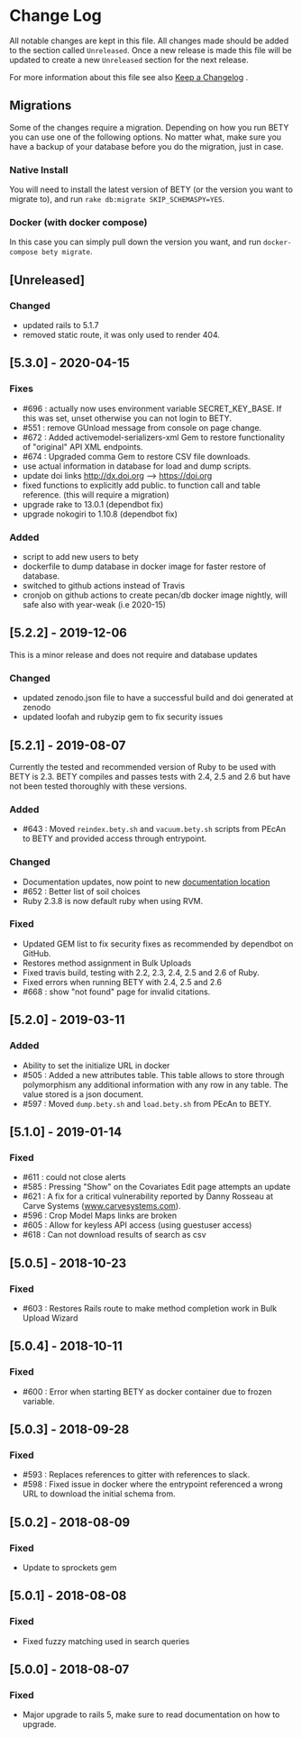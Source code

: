 # Change Log
All notable changes are kept in this file. All changes made should be added to the section called
`Unreleased`. Once a new release is made this file will be updated to create a new `Unreleased`
section for the next release.

For more information about this file see also [Keep a Changelog](http://keepachangelog.com/) .

## Migrations

Some of the changes require a migration. Depending on how you run BETY you can use one of the following options. No matter what, make sure you have a backup of your database before you do the migration, just in case.

### Native Install

You will need to install the latest version of BETY (or the version you want to migrate to), and run `rake db:migrate SKIP_SCHEMASPY=YES`.

### Docker (with docker compose)

In this case you can simply pull down the version you want, and run `docker-compose bety migrate`.

## [Unreleased]

### Changed
- updated rails to 5.1.7
- removed static route, it was only used to render 404.

## [5.3.0] - 2020-04-15

### Fixes
- #696 : actually now uses environment variable SECRET_KEY_BASE. If this was set, unset otherwise you can not login to BETY.
- #551 : remove GUnload message from console on page change.
- #672 : Added activemodel-serializers-xml Gem to restore functionality of "original" API XML endpoints.
- #674 : Upgraded comma Gem to restore CSV file downloads.
- use actual information in database for load and dump scripts.
- update doi links http://dx.doi.org --> https://doi.org
- fixed functions to explicitly add public. to function call and table reference. (this will require a migration)
- upgrade rake to 13.0.1 (dependbot fix)
- upgrade nokogiri to 1.10.8 (dependbot fix)

### Added
- script to add new users to bety
- dockerfile to dump database in docker image for faster restore of database.
- switched to github actions instead of Travis
- cronjob on github actions to create pecan/db docker image nightly, will safe also with year-weak (i.e 2020-15)

## [5.2.2] - 2019-12-06

This is a minor release and does not require and database updates

### Changed
- updated zenodo.json file to have a successful build and doi generated at zenodo
- updated loofah and rubyzip gem to fix security issues

## [5.2.1] - 2019-08-07

Currently the tested and recommended version of Ruby to be used with BETY is 2.3. BETY compiles and passes tests with 2.4, 2.5 and 2.6 but have not been tested thoroughly with these versions.

### Added

- #643 : Moved `reindex.bety.sh` and `vacuum.bety.sh` scripts from PEcAn to BETY and provided access through entrypoint. 

### Changed

- Documentation updates, now point to new [documentation location](https://pecanproject.github.io/bety-documentation/index.html)
- #652 : Better list of soil choices
- Ruby 2.3.8 is now default ruby when using RVM.

### Fixed

- Updated GEM list to fix security fixes as recommended by dependbot on GitHub.
- Restores method assignment in Bulk Uploads
- Fixed travis build, testing with 2.2, 2.3, 2.4, 2.5 and 2.6 of Ruby.
- Fixed errors when running BETY with 2.4, 2.5 and 2.6
- #668 : show "not found" page for invalid citations.

## [5.2.0] - 2019-03-11

### Added

- Ability to set the initialize URL in docker
- #505 : Added a new attributes table. This table allows to store through polymorphism any additional information with any row in any table. The value stored is a json document.
- #597 : Moved `dump.bety.sh` and `load.bety.sh` from PEcAn to BETY.

## [5.1.0] - 2019-01-14

### Fixed

- #611 : could not close alerts
- #585 : Pressing "Show" on the Covariates Edit page attempts an update
- #621 : A fix for a critical vulnerability reported by Danny Rosseau at Carve Systems (www.carvesystems.com).
- #596 : Crop Model Maps links are broken
- #605 : Allow for keyless API access (using guestuser access)
- #618 : Can not download results of search as csv

## [5.0.5] - 2018-10-23

### Fixed

- #603 : Restores Rails route to make method completion work in Bulk Upload Wizard

## [5.0.4] - 2018-10-11

### Fixed

- #600 : Error when starting BETY as docker container due to frozen variable.

## [5.0.3] - 2018-09-28

### Fixed

- #593 : Replaces references to gitter with references to slack.
- #598 : Fixed issue in docker where the entrypoint referenced a wrong URL to download the initial schema from.

## [5.0.2] - 2018-08-09

### Fixed
- Update to sprockets gem

## [5.0.1] - 2018-08-08

### Fixed
- Fixed fuzzy matching used in search queries

## [5.0.0] - 2018-08-07

### Fixed
- Major upgrade to rails 5, make sure to read documentation on how to upgrade.
